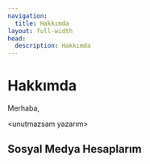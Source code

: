 ```yaml
---
navigation:
  title: Hakkımda
layout: full-width
head:
  description: Hakkımda
---
```


# Hakkımda

Merhaba,

\<unutmazsam yazarım>

## Sosyal Medya Hesaplarım
